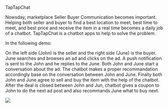 TapTapChat

Nowsday, marketplace Seller Buyer Communication becomes important. Helping both seller and buyer to find a best location to meet, best time to meet, and best price and receive the item in a real time becomes a daily job of a chatbot.  TapTapChat is a chatbot apps to help to solve the problem.

In the following demo: 

On the left side (John) is the seller and the right side (June) is the buyer. June searches and browses an ad and clicks on the ad. A push notification is sent to the John and he replies to the June. Both John and June start a conversation about the ad. The chatbot makes a proper recommandation accordingly base on the conversation between John and June. Finally both John and June agree to sell and buy the item with the help of the chatbot. After the deal is closed between John and Jun, chatbot gives a coupon to John to do the next ad post and also recommands June what to buy next.


<IMG SRC="https://github.com/cassiomo/taptapchat/blob/master/taptapchatfinal3.gif?raw=true">

